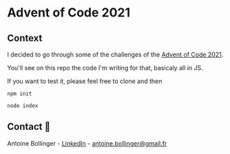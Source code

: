 # Advent of Code 2021

## Context

I decided to go through some of the challenges of the [Advent of Code 2021](https://adventofcode.com/).

You'll see on this repo the code I'm writing for that, basicaly all in JS.

If you want to test it, please feel free to clone and then

```npm init```

```node index```

## Contact 📧

Antoine Bollinger - [LinkedIn](https://www.linkedin.com/in/antoinebollinger/) - antoine.bollinger@gmail.fr